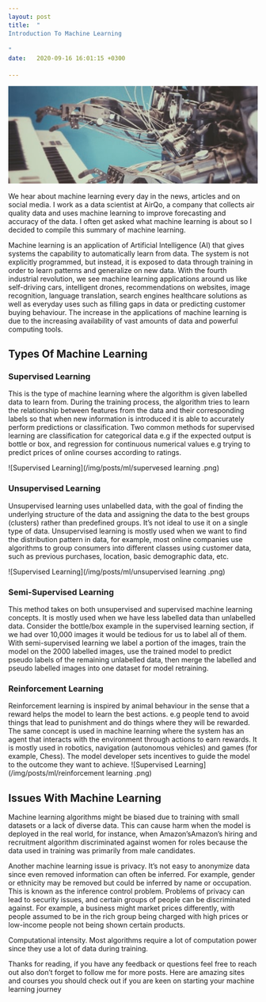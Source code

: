 ```yaml
---
layout: post
title:  "
Introduction To Machine Learning

"
date:   2020-09-16 16:01:15 +0300

---
```

![Hero Image](/img/posts/ml/hero.png)

We hear about machine learning every day in the news, articles and on social media. I work as a data scientist at AirQo, a company that collects air quality data and uses machine learning to improve forecasting and accuracy of the data. I often get asked what machine learning is about so I decided to compile this summary of machine learning.

Machine learning is an application of Artificial Intelligence (AI) that gives systems the capability to automatically learn from data. The system is not explicitly programmed, but instead, it is exposed to data through training in order to learn patterns and generalize on new data. With the fourth industrial revolution, we see machine learning applications around us like self-driving cars, intelligent drones, recommendations on websites, image recognition, language translation, search engines healthcare solutions as well as everyday uses such as filling gaps in data or predicting customer buying behaviour. The increase in the applications of machine learning is due to the increasing availability of vast amounts of data and powerful computing tools. 

## Types Of Machine Learning
 
### Supervised Learning
This is the type of machine learning where the algorithm is given labelled data to learn from. During the training process, the algorithm tries to learn the relationship between features from the data and their corresponding labels so that when new information is introduced it is able to accurately perform predictions or classification. Two common methods for supervised learning are classification for categorical data e.g if the expected output is bottle or box, and regression for continuous numerical values e.g trying to predict prices of online courses according to ratings.

![Supervised Learning](/img/posts/ml/supervesed learning .png)

### Unsupervised Learning
Unsupervised learning uses unlabelled data, with the goal of finding the underlying structure of the data and assigning the data to the best groups (clusters) rather than predefined groups. It’s not ideal to use it on a single type of data. Unsupervised learning is mostly used when we want to find the distribution pattern in data, for example, most online companies use algorithms to group consumers into different classes using customer data, such as previous purchases, location, basic demographic data, etc.

![Supervised Learning](/img/posts/ml/unsupervised learning .png)

### Semi-Supervised Learning
This method takes on both unsupervised and supervised machine learning concepts. It is mostly used when we have less labelled data than unlabelled data. Consider the bottle/box example in the supervised learning section, if we had over 10,000 images it would be tedious for us to label all of them. With semi-supervised learning we label a portion of the images, train the model on the 2000 labelled images, use the trained model to predict pseudo labels of the remaining unlabelled data, then merge the labelled and pseudo labelled images into one dataset for model retraining.
 
### Reinforcement Learning
Reinforcement learning is inspired by animal behaviour in the sense that a reward helps the model to learn the best actions. e.g people tend to avoid things that lead to punishment and do things where they will be rewarded. The same concept is used in machine learning where the system has an agent that interacts with the environment through actions to earn rewards. It is mostly used in robotics, navigation (autonomous vehicles) and games (for example, Chess). The model developer sets incentives to guide the model to the outcome they want to achieve.
![Supervised Learning](/img/posts/ml/reinforcement learning .png)

## Issues With Machine Learning
Machine learning algorithms might be biased due to training with small datasets or a lack of diverse data. This can cause harm when the model is deployed in the real world, for instance, when Amazon’sAmazon’s hiring and recruitment algorithm discriminated against women for roles because the data used in training was primarily from male candidates.

Another machine learning issue is privacy. It’s not easy to anonymize data since even removed information can often be inferred. For example, gender or ethnicity may be removed but could be inferred by name or occupation. This is known as the inference control problem. Problems of privacy can lead to security issues, and certain groups of people can be discriminated against. For example, a business might market prices differently, with people assumed to be in the rich group being charged with high prices or low-income people not being shown certain products.

Computational intensity. Most algorithms require a lot of computation power since they use a lot of data during training. 

Thanks for reading, if you have any feedback or questions feel free to reach out also don’t forget to follow me for more posts. Here are amazing sites and courses you should check out if you are keen on starting your machine learning journey
